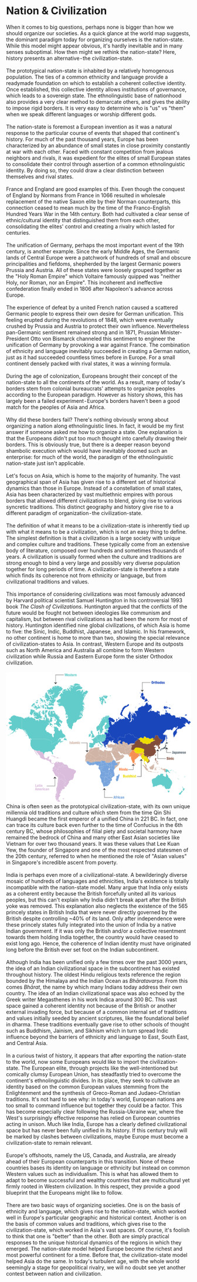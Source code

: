 # Nation & Civilization

<div>
When it comes to big questions, perhaps none is bigger than how we should organize our societies. As a quick glance at the world map suggests, the dominant paradigm today for organizing ourselves is the nation-state. While this model might appear obvious, it's hardly inevitable and in many senses suboptimal. How then might we rethink the nation-state? Here, history presents an alternative - the civilization-state.
</div><br>
<div>
The prototypical nation-state is inhabited by a relatively homogenous population. The ties of a common ethnicity and language provide a readymade foundation on which to establish a coherent collective identity. Once established, this collective identity allows institutions of governance, which leads to a sovereign state. The ethnolinguistic base of nationhood also provides a very clear method to demarcate others, and gives the ability to impose rigid borders. It is very easy to determine who is "us" vs "them" when we speak different languages or worship different gods.
</div><br>
<div>
The nation-state is foremost a European invention as it was a natural response to the particular course of events that shaped that continent's history. For much of the past thousand years, Europe has been characterized by an abundance of small states in close proximity constantly at war with each other. Faced with constant competition from jealous neighbors and rivals, it was expedient for the elites of small European states to consolidate their control through assertion of a common ethnolinguistic identity. By doing so, they could draw a clear distinction between themselves and rival states.
</div><br>
<div>
France and England are good examples of this. Even though the conquest of England by Normans from France in 1066 resulted in wholesale replacement of the native Saxon elite by their Norman counterparts, this connection ceased to mean much by the time of the Franco-English Hundred Years War in the 14th century. Both had cultivated a clear sense of ethnic/cultural identity that distinguished them from each other, consolidating the elites' control and creating a rivalry which lasted for centuries.
</div><br>
<div>
The unification of Germany, perhaps the most important event of the 19th century, is another example. Since the early Middle Ages, the Germanic lands of Central Europe were a patchwork of hundreds of small and obscure principalities and fiefdoms, shepherded by the largest Germanic powers Prussia and Austria. All of these states were loosely grouped together as the "Holy Roman Empire" which Voltaire famously quipped was "neither Holy, nor Roman, nor an Empire". This incoherent and ineffective confederation finally ended in 1806 after Napoleon's advance across Europe.
</div><br>
<div>
The experience of defeat by a united French nation caused a scattered Germanic people to express their own desire for German unification. This feeling erupted during the revolutions of 1848, which were eventually crushed by Prussia and Austria to protect their own influence. Nevertheless pan-Germanic sentiment remained strong and in 1871, Prussian Minister-President Otto von Bismarck channeled this sentiment to engineer the unification of Germany by provoking a war against France. The combination of ethnicity and language inevitably succeeded in creating a German nation, just as it had succeeded countless times before in Europe. For a small continent densely packed with rival states, it was a winning formula.
</div><br>
<div>
During the age of colonization, Europeans brought their concept of the nation-state to all the continents of the world. As a result, many of today's borders stem from colonial bureaucrats' attempts to organize peoples according to the European paradigm. However as history shows, this has largely been a failed experiment - Europe's borders haven't been a good match for the peoples of Asia and Africa.
</div><br>
<div>
Why did these borders fail? There's nothing obviously wrong about organizing a nation along ethnolinguistic lines. In fact, it would be my first answer if someone asked me how to organize a state. One explanation is that the Europeans didn't put too much thought into carefully drawing their borders. This is obviously true, but there is a deeper reason beyond shambolic execution which would have inevitably doomed such an enterprise: for much of the world, the paradigm of the ethnolinguistic nation-state just isn't applicable.
</div><br>
<div>
Let's focus on Asia, which is home to the majority of humanity. The vast geographical span of Asia has given rise to a different set of historical dynamics than those in Europe. Instead of a constellation of small states, Asia has been characterized by vast multiethnic empires with porous borders that allowed different civilizations to blend, giving rise to various syncretic traditions. This distinct geography and history give rise to a different paradigm of organization - the civilization-state.
</div><br>
<div>
The definition of what it means to be a civilization-state is inherently tied up with what it means to be a civilization, which is not an easy thing to define. The simplest definition is that a civilization is a large society with unique and complex culture and traditions. These typically come from an extensive body of literature, composed over hundreds and sometimes thousands of years. A civilization is usually formed when the culture and traditions are strong enough to bind a very large and possibly very diverse population together for long periods of time. A civilization-state is therefore a state which finds its coherence not from ethnicity or language, but from civilizational traditions and values.
</div><br>
<div>
This importance of considering civilizations was most famously advanced by Harvard political scientist Samuel Huntington in his controversial 1993 book <em>The Clash of Civilizations</em>. Huntington argued that the conflicts of the future would be fought not between ideologies like communism and capitalism, but between rival civilizations as had been the norm for most of history. Huntington identified nine global civilizations, of which Asia is home to five: the Sinic, Indic, Buddhist, Japanese, and Islamic. In his framework, no other continent is home to more than two, showing the special relevance of civilization-states to Asia. In contrast, Western Europe and its outposts such as North America and Australia all combine to form Western civilization while Russia and Eastern Europe form the sister Orthodox civilization.
</div><br>
<div style="text-align:center"><img src="./civilization-map.jpeg" /></div>
<div>
China is often seen as the prototypical civilization-state, with its own unique millennia old traditions and culture which stem from the time Qin Shi Huangdi became the first emperor of a unified China in 221 BC. In fact, one can trace its culture back even further to the time of Confucius in the 6th century BC, whose philosophies of filial piety and societal harmony have remained the bedrock of China and many other East Asian societies like Vietnam for over two thousand years. It was these values that Lee Kuan Yew, the founder of Singapore and one of the most respected statesmen of the 20th century, referred to when he mentioned the role of "Asian values" in Singapore's incredible ascent from poverty.
</div><br>
<div>
India is perhaps even more of a civilizational-state. A bewilderingly diverse mosaic of hundreds of languages and ethnicities, India's existence is totally incompatible with the nation-state model. Many argue that India only exists as a coherent entity because the British forcefully united all its various peoples, but this can't explain why India didn't break apart after the British yoke was removed. This explanation also neglects the existence of the 565 princely states in British India that were never directly governed by the British despite controlling ~40% of its land. Only after independence were these princely states fully integrated into the union of India by a native Indian government. If it was only the British and/or a collective resentment towards them holding India together, the country would have ceased to exist long ago. Hence, the coherence of Indian identity must have originated long before the British ever set foot on the Indian subcontinent.
</div><br>
<div>
Although India has been unified only a few times over the past 3000 years, the idea of an Indian civilizational space in the subcontinent has existed throughout history. The oldest Hindu religious texts reference the region bounded by the Himalaya and the Indian Ocean as <em>Bhāratavarṣa</em>. From this comes <em>Bhārat</em>, the name by which many Indians today address their own country. The idea of an Indian civilizational space was also echoed by the Greek writer Megasthenes in his work Indica around 300 BC. This vast space gained a coherent identity not because of the British or another external invading force, but because of a common internal set of traditions and values initially seeded by ancient scriptures, like the foundational belief in dharma. These traditions eventually gave rise to other schools of thought such as Buddhism, Jainism, and Sikhism which in turn spread Indic influence beyond the barriers of ethnicity and language to East, South East, and Central Asia.
</div><br>
<div>
In a curious twist of history, it appears that after exporting the nation-state to the world, now some Europeans would like to import the civilization-state. The European elite, through projects like the well-intentioned but comically clumsy European Union, has steadfastly tried to overcome the continent's ethnolinguistic divides. In its place, they seek to cultivate an identity based on the common European values stemming from the Enlightenment and the synthesis of Greco-Roman and Judaeo-Christian traditions. It's not hard to see why: in today's world, European nations are too small to command influence but together they could be a factor. This has become especially clear following the Russia-Ukraine war, where the West's surprisingly effective response has relied on European countries acting in unison. Much like India, Europe has a clearly defined civilizational space but has never been fully unified in its history. If this century truly will be marked by clashes between civilizations, maybe Europe must become a civilization-state to remain relevant.
</div><br>
<div>
Europe's offshoots, namely the US, Canada, and Australia, are already ahead of their European counterparts in this transition. None of these countries bases its identity on language or ethnicity but instead on common Western values such as individualism. This is what has allowed them to adapt to become successful and wealthy countries that are multicultural yet firmly rooted in Western civilization. In this respect, they provide a good blueprint that the Europeans might like to follow.
</div><br>
<div>
There are two basic ways of organizing societies. One is on the basis of ethnicity and language, which gives rise to the nation-state, which worked well in Europe's particular geographic and historical context. Another is on the basis of common values and traditions, which gives rise to the civilization-state, which worked in Asia's vast spaces. Of course, it's foolish to think that one is "better" than the other. Both are simply practical responses to the unique historical dynamics of the regions in which they emerged. The nation-state model helped Europe become the richest and most powerful continent for a time. Before that, the civilization-state model helped Asia do the same. In today's turbulent age, with the whole world seemingly a stage for geopolitical rivalry, we will no doubt see yet another contest between nation and civilization.
</div><br>